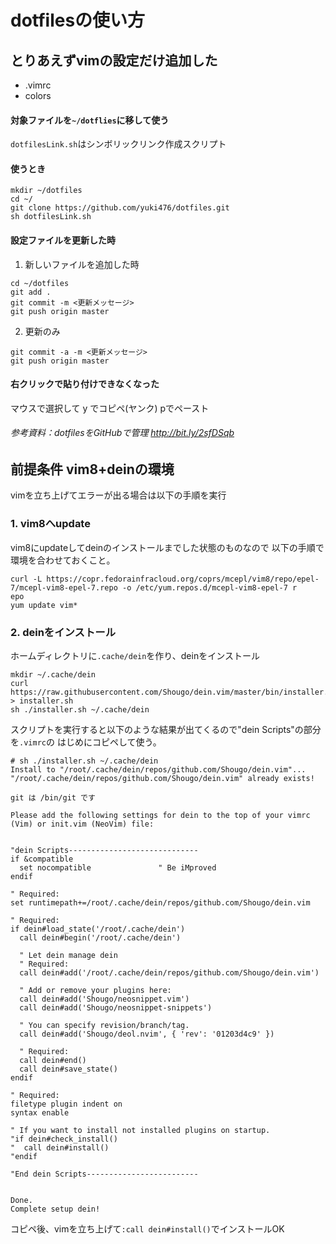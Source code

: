 dotfilesの使い方
===

## とりあえずvimの設定だけ追加した
- .vimrc
- colors

#### 対象ファイルを`~/dotflies`に移して使う
`dotfilesLink.sh`はシンボリックリンク作成スクリプト

#### 使うとき

```shell
mkdir ~/dotfiles
cd ~/
git clone https://github.com/yuki476/dotfiles.git
sh dotfilesLink.sh
```

#### 設定ファイルを更新した時
 1. 新しいファイルを追加した時
 ```shell
cd ~/dotfiles
git add .
git commit -m <更新メッセージ>
git push origin master 
```

2. 更新のみ
```shell
git commit -a -m <更新メッセージ>
git push origin master
```

#### 右クリックで貼り付けできなくなった
マウスで選択して y でコピペ(ヤンク) pでペースト



###### 参考資料：dotfilesをGitHubで管理 http://bit.ly/2sfDSqb





## 前提条件 vim8+deinの環境
vimを立ち上げてエラーが出る場合は以下の手順を実行

### 1. vim8へupdate
vim8にupdateしてdeinのインストールまでした状態のものなので
以下の手順で環境を合わせておくこと。

```shell
curl -L https://copr.fedorainfracloud.org/coprs/mcepl/vim8/repo/epel-7/mcepl-vim8-epel-7.repo -o /etc/yum.repos.d/mcepl-vim8-epel-7 r
epo
yum update vim*
```
### 2. deinをインストール
ホームディレクトリに`.cache/dein`を作り、deinをインストール

```shell
mkdir ~/.cache/dein
curl https://raw.githubusercontent.com/Shougo/dein.vim/master/bin/installer.sh > installer.sh
sh ./installer.sh ~/.cache/dein
```
スクリプトを実行すると以下のような結果が出てくるので"dein Scripts"の部分を`.vimrc`の
はじめにコピペして使う。

```shell
# sh ./installer.sh ~/.cache/dein
Install to "/root/.cache/dein/repos/github.com/Shougo/dein.vim"...
"/root/.cache/dein/repos/github.com/Shougo/dein.vim" already exists!

git は /bin/git です

Please add the following settings for dein to the top of your vimrc (Vim) or init.vim (NeoVim) file:


"dein Scripts-----------------------------
if &compatible
  set nocompatible               " Be iMproved
endif

" Required:
set runtimepath+=/root/.cache/dein/repos/github.com/Shougo/dein.vim

" Required:
if dein#load_state('/root/.cache/dein')
  call dein#begin('/root/.cache/dein')

  " Let dein manage dein
  " Required:
  call dein#add('/root/.cache/dein/repos/github.com/Shougo/dein.vim')

  " Add or remove your plugins here:
  call dein#add('Shougo/neosnippet.vim')
  call dein#add('Shougo/neosnippet-snippets')

  " You can specify revision/branch/tag.
  call dein#add('Shougo/deol.nvim', { 'rev': '01203d4c9' })

  " Required:
  call dein#end()
  call dein#save_state()
endif

" Required:
filetype plugin indent on
syntax enable

" If you want to install not installed plugins on startup.
"if dein#check_install()
"  call dein#install()
"endif

"End dein Scripts-------------------------


Done.
Complete setup dein!
```

コピペ後、vimを立ち上げて`:call dein#install()`でインストールOK


